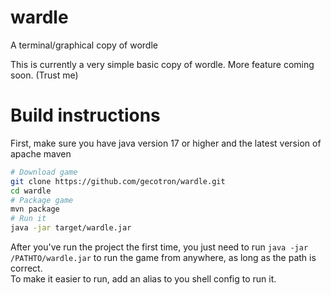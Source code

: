 # wardle
A terminal/graphical copy of wordle

This is currently a very simple basic copy of wordle. More feature coming soon. (Trust me)

# Build instructions
First, make sure you have java version 17 or higher and the latest version of apache maven

```bash
# Download game
git clone https://github.com/gecotron/wardle.git
cd wardle 
# Package game
mvn package
# Run it
java -jar target/wardle.jar
```
After you've run the project the first time, you just need to run `java -jar /PATHTO/wardle.jar` to run the game from anywhere, as long as the path is correct.  
To make it easier to run, add an alias to you shell config to run it. 
